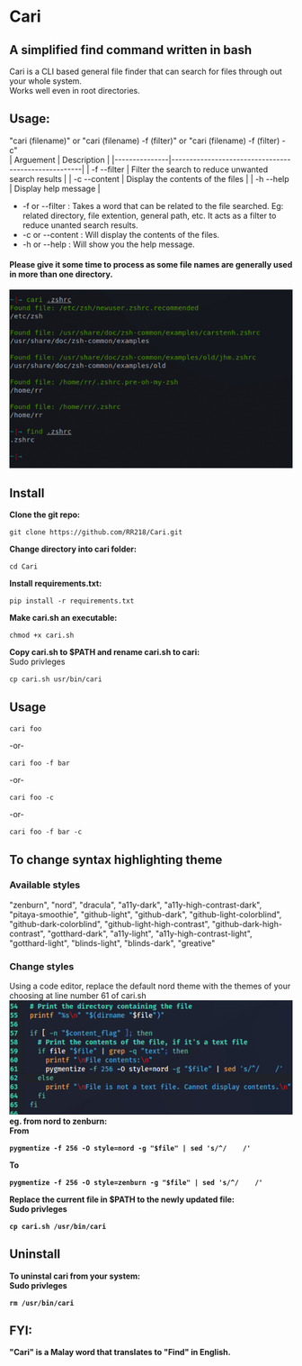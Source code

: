 # Cari
## A simplified find command written in bash
Cari is a CLI based general file finder that can search for files through out your whole system. <br>
Works well even in root directories.
## Usage: 
"cari (filename)" or "cari (filename) -f (filter)" or "cari (filename) -f (filter) -c" <br>
| Arguement     | Description                                         |
|---------------|-----------------------------------------------------|
|  -f --filter  | Filter the search to reduce unwanted search results |
|  -c --content | Display the contents of the files                   |
|  -h --help    | Display help message                                |

* -f or --filter : Takes a word that can be related to the file searched. Eg: related directory, file extention, general path, etc.
It acts as a filter to reduce unanted search results.
* -c or --content : Will display the contents of the files.
* -h or --help : Will show you the help message.
#### Please give it some time to process as some file names are generally used in more than one directory.
![Example](https://github.com/RR218/Cari/blob/main/images/Screenshot1.png)
## Install
**Clone the git repo:**
```
git clone https://github.com/RR218/Cari.git
```
**Change directory into cari folder:**
```
cd Cari
```
**Install requirements.txt:**
```
pip install -r requirements.txt
```
**Make cari.sh an executable:**
```
chmod +x cari.sh
```
**Copy cari.sh to $PATH and rename cari.sh to cari:** <br>
Sudo privleges
```
cp cari.sh usr/bin/cari
```
## Usage
```
cari foo
```
-or-
```
cari foo -f bar
```
-or-
```
cari foo -c
```
-or-
```
cari foo -f bar -c
```
## To change syntax highlighting theme
### Available styles
"zenburn", "nord", "dracula", "a11y-dark", "a11y-high-contrast-dark", "pitaya-smoothie", "github-light", "github-dark", "github-light-colorblind",
"github-dark-colorblind", "github-light-high-contrast", "github-dark-high-contrast", "gotthard-dark", "a11y-light", "a11y-high-contrast-light", "gotthard-light",
"blinds-light", "blinds-dark", "greative"

### Change styles
Using a code editor, replace the default nord theme with the themes of your choosing at line number 61 of cari.sh <b> 
![Example](https://github.com/RR218/Cari/blob/main/images/screenshot2.png)
<br>
**eg. from nord to zenburn:** <br>
From
```
pygmentize -f 256 -O style=nord -g "$file" | sed 's/^/    /'
```
To
```
pygmentize -f 256 -O style=zenburn -g "$file" | sed 's/^/    /'
```
**Replace the current file in $PATH to the newly updated file:** <br>
Sudo privleges
```
cp cari.sh /usr/bin/cari
```
## Uninstall
**To uninstal cari from your system:** <br>
Sudo privleges
```
rm /usr/bin/cari
```

## FYI:
"Cari" is a Malay word that translates to "Find" in English.
